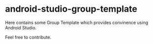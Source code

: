 # android-studio-group-template

Here contains some Group Template which provides convinence using Android Studio.

Feel free to contribute.
